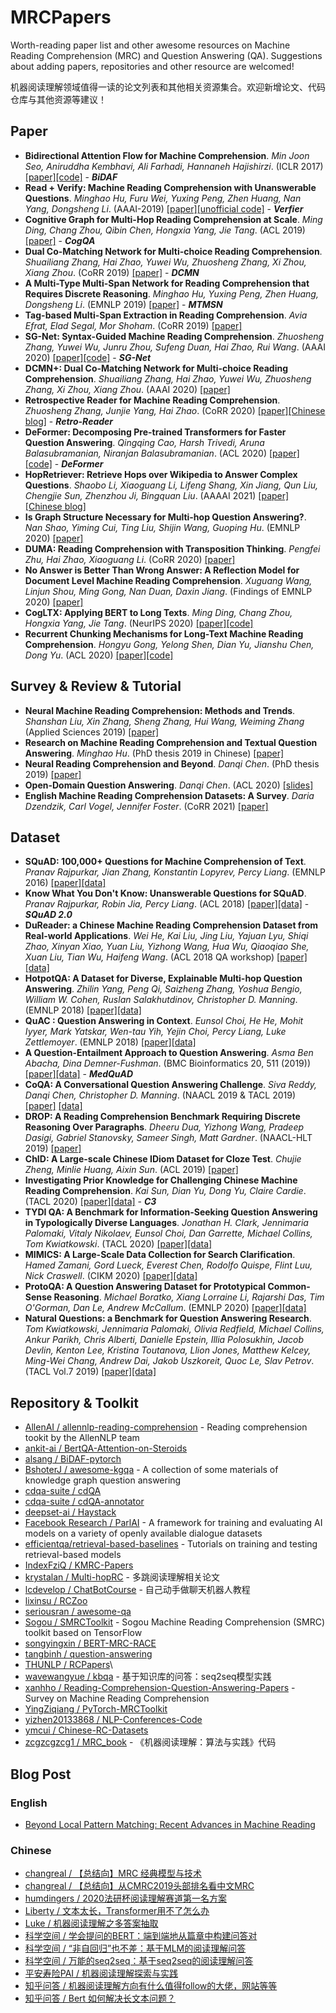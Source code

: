 # MRCPapers
Worth-reading paper list and other awesome resources on Machine Reading Comprehension (MRC) and Question Answering (QA). Suggestions about adding papers, repositories and other resource are welcomed!

机器阅读理解领域值得一读的论文列表和其他相关资源集合。欢迎新增论文、代码仓库与其他资源等建议！

## Paper
- **Bidirectional Attention Flow for Machine Comprehension**. *Min Joon Seo, Aniruddha Kembhavi, Ali Farhadi, Hannaneh Hajishirzi*. (ICLR 2017) [[paper]](https://openreview.net/forum?id=HJ0UKP9ge)[[code]](https://allenai.github.io/bi-att-flow/) - ***BiDAF***
- **Read + Verify: Machine Reading Comprehension with Unanswerable Questions**. *Minghao Hu, Furu Wei, Yuxing Peng, Zhen Huang, Nan Yang, Dongsheng Li*. (AAAI-2019) [[paper]](https://arxiv.org/pdf/1808.05759.pdf)[[unofficial code]](https://github.com/woshiyyya/Answer-Verifier-pytorch) - ***Verfier***
- **Cognitive Graph for Multi-Hop Reading Comprehension at Scale**. *Ming Ding, Chang Zhou, Qibin Chen, Hongxia Yang, Jie Tang*. (ACL 2019) [[paper]](https://arxiv.org/abs/1905.05460) - ***CogQA***
- **Dual Co-Matching Network for Multi-choice Reading Comprehension**. *Shuailiang Zhang, Hai Zhao, Yuwei Wu, Zhuosheng Zhang, Xi Zhou, Xiang Zhou*. (CoRR 2019) [[paper]](https://arxiv.org/abs/1901.09381) - ***DCMN***
- **A Multi-Type Multi-Span Network for Reading Comprehension that Requires Discrete Reasoning**. *Minghao Hu, Yuxing Peng, Zhen Huang, Dongsheng Li*. (EMNLP 2019) [[paper]](https://arxiv.org/abs/1908.05514) - ***MTMSN***
- **Tag-based Multi-Span Extraction in Reading Comprehension**. *Avia Efrat, Elad Segal, Mor Shoham*. (CoRR 2019) [[paper]](https://arxiv.org/abs/1909.13375)
- **SG-Net: Syntax-Guided Machine Reading Comprehension**. *Zhuosheng Zhang, Yuwei Wu, Junru Zhou, Sufeng Duan, Hai Zhao, Rui Wang*. (AAAI 2020) [[paper]](https://arxiv.org/abs/1908.05147)[[code]](https://github.com/cooelf/SG-Net) - ***SG-Net***
- **DCMN+: Dual Co-Matching Network for Multi-choice Reading Comprehension**. *Shuailiang Zhang, Hai Zhao, Yuwei Wu, Zhuosheng Zhang, Xi Zhou, Xiang Zhou*. (AAAI 2020) [[paper]](https://arxiv.org/abs/1908.11511.pdf)
- **Retrospective Reader for Machine Reading Comprehension**. *Zhuosheng Zhang, Junjie Yang, Hai Zhao*. (CoRR 2020) [[paper]](https://arxiv.org/abs/2001.09694)[[Chinese blog]](https://mp.weixin.qq.com/s?__biz=MzIwMTc4ODE0Mw==&mid=2247502891&idx=1&sn=8f3d552ee384544d0b9a868e01b91ed9&key=5fa67e91c99877c949e72c80560ca0bb5dc99de132236c4b530784a3c3c2cc93a94dcd482b4968b128c7bc7553888c5df30cc4f734abb1a63a2bd02402645a9b966bd4291e333ef13e861eb06c80822a&ascene=1&uin=Mjg1NTM0NDcyMw%3D%3D&devicetype=Windows+10&version=6208006f&lang=zh_CN&exportkey=A%2BCwv01k%2FtyMn%2Ft38iF3KbY%3D&pass_ticket=nkIz09BYlgtIrHo7XkM4ahTkS8sck64jbLwU0LotdcTnxt2f%2FIuSGmn33Pc7gW1f) - ***Retro-Reader***
- **DeFormer: Decomposing Pre-trained Transformers for Faster Question Answering**. *Qingqing Cao, Harsh Trivedi, Aruna Balasubramanian, Niranjan Balasubramanian*. (ACL 2020) [[paper]](https://arxiv.org/abs/2005.00697)[[code]](https://github.com/StonyBrookNLP/deformer) - ***DeFormer***
- **HopRetriever: Retrieve Hops over Wikipedia to Answer Complex Questions**. *Shaobo Li, Xiaoguang Li, Lifeng Shang, Xin Jiang, Qun Liu, Chengjie Sun, Zhenzhou Ji, Bingquan Liu*. (AAAAI 2021) [[paper]](https://arxiv.org/abs/2012.15534)[[Chinese blog]](https://mp.weixin.qq.com/s/vgx4JBJHxigySffIXXymtg)
- **Is Graph Structure Necessary for Multi-hop Question Answering?**. *Nan Shao, Yiming Cui, Ting Liu, Shijin Wang, Guoping Hu*. (EMNLP 2020) [[paper]](https://arxiv.org/abs/2004.03096)
- **DUMA: Reading Comprehension with Transposition Thinking**. *Pengfei Zhu, Hai Zhao, Xiaoguang Li*. (CoRR 2020) [[paper]](https://arxiv.org/abs/2001.09415)
- **No Answer is Better Than Wrong Answer: A Reflection Model for Document Level Machine Reading Comprehension**. *Xuguang Wang, Linjun Shou, Ming Gong, Nan Duan, Daxin Jiang*. (Findings of EMNLP 2020) [[paper]](https://arxiv.org/abs/2009.12056)
- **CogLTX: Applying BERT to Long Texts**. *Ming Ding, Chang Zhou, Hongxia Yang, Jie Tang*. (NeurIPS 2020) [[paper]](https://proceedings.neurips.cc/paper/2020/hash/96671501524948bc3937b4b30d0e57b9-Abstract.html)[[code]](https://github.com/Sleepychord/CogLTX)
- **Recurrent Chunking Mechanisms for Long-Text Machine Reading Comprehension**. *Hongyu Gong, Yelong Shen, Dian Yu, Jianshu Chen, Dong Yu*. (ACL 2020) [[paper]](https://arxiv.org/abs/2005.08056)[[code]](https://github.com/HongyuGong/RCM-Question-Answering)

## Survey & Review & Tutorial
- **Neural Machine Reading Comprehension: Methods and Trends**. *Shanshan Liu, Xin Zhang, Sheng Zhang, Hui Wang, Weiming Zhang* (Applied Sciences 2019) [[paper]](https://arxiv.org/abs/1907.01118)
- **Research on Machine Reading Comprehension and Textual Question Answering**. *Minghao Hu*. (PhD thesis 2019 in Chinese) [[paper]](https://github.com/huminghao16/thesis)
- **Neural Reading Comprehension and Beyond**. *Danqi Chen*. (PhD thesis 2019) [[paper]](https://purl.stanford.edu/gd576xb1833)
- **Open-Domain Question Answering**. *Danqi Chen*. (ACL 2020) [[slides]](https://github.com/danqi/acl2020-openqa-tutorial)
- **English Machine Reading Comprehension Datasets: A Survey**. *Daria Dzendzik, Carl Vogel, Jennifer Foster*. (CoRR 2021) [[paper]](https://arxiv.org/abs/2101.10421)

## Dataset
- **SQuAD: 100,000+ Questions for Machine Comprehension of Text**. *Pranav Rajpurkar, Jian Zhang, Konstantin Lopyrev, Percy Liang*. (EMNLP 2016) [[paper]](https://www.aclweb.org/anthology/D16-1264/)[[data]](https://github.com/rajpurkar/SQuAD-explorer/tree/master/dataset)
- **Know What You Don't Know: Unanswerable Questions for SQuAD**. *Pranav Rajpurkar, Robin Jia, Percy Liang*. (ACL 2018) [[paper]](https://www.aclweb.org/anthology/P18-2124/)[[data]](https://github.com/rajpurkar/SQuAD-explorer/tree/master/dataset) - ***SQuAD 2.0***
- **DuReader: a Chinese Machine Reading Comprehension Dataset from Real-world Applications**. *Wei He, Kai Liu, Jing Liu, Yajuan Lyu, Shiqi Zhao, Xinyan Xiao, Yuan Liu, Yizhong Wang, Hua Wu, Qiaoqiao She, Xuan Liu, Tian Wu, Haifeng Wang*. (ACL 2018 QA workshop) [[paper]](https://www.aclweb.org/anthology/W18-2605/)[[data]](https://github.com/baidu/DuReader)
- **HotpotQA: A Dataset for Diverse, Explainable Multi-hop Question Answering**. *Zhilin Yang, Peng Qi, Saizheng Zhang, Yoshua Bengio, William W. Cohen, Ruslan Salakhutdinov, Christopher D. Manning*. (EMNLP 2018) [[paper]](https://arxiv.org/abs/1809.09600)[[data]](https://hotpotqa.github.io/)
- **QuAC : Question Answering in Context**. *Eunsol Choi, He He, Mohit Iyyer, Mark Yatskar, Wen-tau Yih, Yejin Choi, Percy Liang, Luke Zettlemoyer*. (EMNLP 2018) [[paper]](https://arxiv.org/abs/1808.07036)[[data]](https://quac.ai/)
- **A Question-Entailment Approach to Question Answering**. *Asma Ben Abacha, Dina Demner-Fushman*. (BMC Bioinformatics 20, 511 (2019)) [[paper]](https://arxiv.org/abs/1901.08079)[[data]](https://github.com/abachaa/MedQuAD) - ***MedQuAD***
- **CoQA: A Conversational Question Answering Challenge**. *Siva Reddy, Danqi Chen, Christopher D. Manning*. (NAACL 2019 & TACL 2019) [[paper]](https://arxiv.org/pdf/1808.07042.pdf) [[data]](https://stanfordnlp.github.io/coqa/)
- **DROP: A Reading Comprehension Benchmark Requiring Discrete Reasoning Over Paragraphs**. *Dheeru Dua, Yizhong Wang, Pradeep Dasigi, Gabriel Stanovsky, Sameer Singh, Matt Gardner*. (NAACL-HLT 2019) [[paper]](https://arxiv.org/abs/1903.00161)
- **ChID: A Large-scale Chinese IDiom Dataset for Cloze Test**. *Chujie Zheng, Minlie Huang, Aixin Sun*. (ACL 2019) [[paper]](https://arxiv.org/abs/1906.01265)
- **Investigating Prior Knowledge for Challenging Chinese Machine Reading Comprehension**. *Kai Sun, Dian Yu, Dong Yu, Claire Cardie*. (TACL 2020) [[paper]](https://arxiv.org/abs/1904.09679)[[data]](https://github.com/nlpdata/c3) - ***C3***
- **TYDI QA: A Benchmark for Information-Seeking Question Answering in Typologically Diverse Languages**. *Jonathan H. Clark, Jennimaria Palomaki, Vitaly Nikolaev, Eunsol Choi, Dan Garrette, Michael Collins, Tom Kwiatkowski*. (TACL 2020) [[paper]](https://storage.cloud.google.com/tydiqa/tydiqa.pdf)[[data]](https://github.com/google-research-datasets/tydiqa)
- **MIMICS: A Large-Scale Data Collection for Search Clarification**. *Hamed Zamani, Gord Lueck, Everest Chen, Rodolfo Quispe, Flint Luu, Nick Craswell*. (CIKM 2020) [[paper]](https://arxiv.org/abs/2006.10174)[[data]](https://github.com/microsoft/MIMICS)
- **ProtoQA: A Question Answering Dataset for Prototypical Common-Sense Reasoning**. *Michael Boratko, Xiang Lorraine Li, Rajarshi Das, Tim O'Gorman, Dan Le, Andrew McCallum*. (EMNLP 2020) [[paper]](https://arxiv.org/abs/2005.00771)[[data]](https://github.com/iesl/protoqa-data)
- **Natural Questions: a Benchmark for Question Answering Research**. *Tom Kwiatkowski, Jennimaria Palomaki, Olivia Redfield, Michael Collins, Ankur Parikh, Chris Alberti, Danielle Epstein, Illia Polosukhin, Jacob Devlin, Kenton Lee, Kristina Toutanova, Llion Jones, Matthew Kelcey, Ming-Wei Chang, Andrew Dai, Jakob Uszkoreit, Quoc Le, Slav Petrov*. (TACL Vol.7 2019) [[paper]](https://transacl.org/ojs/index.php/tacl/article/view/1455)[[data]](https://ai.google.com/research/NaturalQuestions)

## Repository & Toolkit
- [AllenAI / allennlp-reading-comprehension](https://github.com/allenai/allennlp-reading-comprehension) - Reading comprehension tookit by the AllenNLP team
- [ankit-ai / BertQA-Attention-on-Steroids](https://github.com/ankit-ai/BertQA-Attention-on-Steroids)
- [alsang / BiDAF-pytorch](https://github.com/galsang/BiDAF-pytorch)
- [BshoterJ / awesome-kgqa](https://github.com/BshoterJ/awesome-kgqa) - A collection of some materials of knowledge graph question answering
- [cdqa-suite / cdQA](https://github.com/cdqa-suite/cdQA)
- [cdqa-suite / cdQA-annotator](https://github.com/cdqa-suite/cdQA-annotator)
- [deepset-ai / Haystack](https://github.com/deepset-ai/haystack)
- [Facebook Research / ParlAI](https://github.com/facebookresearch/ParlAI) - A framework for training and evaluating AI models on a variety of openly available dialogue datasets
- [efficientqa/retrieval-based-baselines](https://github.com/efficientqa/retrieval-based-baselines) - Tutorials on training and testing retrieval-based models
- [IndexFziQ / KMRC-Papers](https://github.com/IndexFziQ/KMRC-Papers)
- [krystalan / Multi-hopRC](https://github.com/krystalan/Multi-hopRC) - 多跳阅读理解相关论文
- [lcdevelop / ChatBotCourse](https://github.com/lcdevelop/ChatBotCourse) - 自己动手做聊天机器人教程
- [lixinsu / RCZoo](https://github.com/lixinsu/RCZoo)
- [seriousran / awesome-qa](https://github.com/seriousran/awesome-qa)
- [Sogou / SMRCToolkit](https://github.com/sogou/SMRCToolkit) - Sogou Machine Reading Comprehension (SMRC) toolkit based on TensorFlow
- [songyingxin / BERT-MRC-RACE](https://github.com/songyingxin/BERT-MRC-RACE)
- [tangbinh / question-answering](https://github.com/tangbinh/question-answering)
- [THUNLP / RCPapers](https://github.com/thunlp/RCPapers)\
- [wavewangyue / kbqa](https://github.com/wavewangyue/kbqa) - 基于知识库的问答：seq2seq模型实践
- [xanhho / Reading-Comprehension-Question-Answering-Papers](https://github.com/xanhho/Reading-Comprehension-Question-Answering-Papers) - Survey on Machine Reading Comprehension
- [YingZiqiang / PyTorch-MRCToolkit](https://github.com/YingZiqiang/PyTorch-MRCToolkit)
- [yizhen20133868 / NLP-Conferences-Code](https://github.com/yizhen20133868/NLP-Conferences-Code)
- [ymcui / Chinese-RC-Datasets](https://github.com/ymcui/Chinese-RC-Datasets)
- [zcgzcgzcg1 / MRC_book](https://github.com/zcgzcgzcg1/MRC_book) - 《机器阅读理解：算法与实践》代码

## Blog Post
### English
- [Beyond Local Pattern Matching: Recent Advances in Machine Reading](https://ai.stanford.edu/blog/beyond-local-pattern-matching/)
### Chinese
- [changreal / 【总结向】MRC 经典模型与技术](https://blog.csdn.net/changreal/article/details/105074629)
- [changreal / 【总结向】从CMRC2019头部排名看中文MRC](https://blog.csdn.net/changreal/article/details/105363937)
- [humdingers / 2020法研杯阅读理解赛道第一名方案](https://github.com/humdingers/2020CAIL_LDLJ)
- [Liberty / 文本太长，Transformer用不了怎么办](https://zhuanlan.zhihu.com/p/259835450)
- [Luke / 机器阅读理解之多答案抽取](https://zhuanlan.zhihu.com/p/101248202)
- [科学空间 / 学会提问的BERT：端到端地从篇章中构建问答对](https://kexue.fm/archives/7630)
- [科学空间 / “非自回归”也不差：基于MLM的阅读理解问答](https://kexue.fm/archives/7148)
- [科学空间 / 万能的seq2seq：基于seq2seq的阅读理解问答](https://kexue.fm/archives/7115)
- [平安寿险PAI / 机器阅读理解探索与实践](https://zhuanlan.zhihu.com/p/109309164)
- [知乎问答 / 机器阅读理解方向有什么值得follow的大佬，网站等等](https://www.zhihu.com/question/358469127/answer/1028144909)
- [知乎问答 / Bert 如何解决长文本问题？](https://www.zhihu.com/question/327450789)
